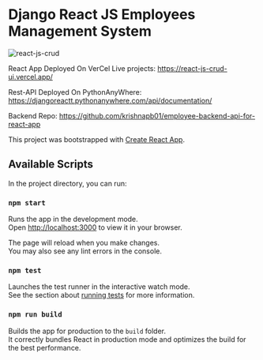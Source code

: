 # Django React JS Employees Management System
![react-js-crud](https://github.com/krishnapb01/django-react-js-crud-app/assets/123397686/a8f9ed1a-0fe7-4df6-b235-6fa098878fb3)
 


React App Deployed On VerCel
Live projects: https://react-js-crud-ui.vercel.app/

Rest-API Deployed On PythonAnyWhere: https://djangoreactt.pythonanywhere.com/api/documentation/

Backend Repo: https://github.com/krishnapb01/employee-backend-api-for-react-app

This project was bootstrapped with [Create React App](https://github.com/facebook/create-react-app).

## Available Scripts

In the project directory, you can run:

### `npm start`

Runs the app in the development mode.\
Open [http://localhost:3000](http://localhost:3000) to view it in your browser.

The page will reload when you make changes.\
You may also see any lint errors in the console.

### `npm test`

Launches the test runner in the interactive watch mode.\
See the section about [running tests](https://facebook.github.io/create-react-app/docs/running-tests) for more information.

### `npm run build`


Builds the app for production to the `build` folder.\
It correctly bundles React in production mode and optimizes the build for the best performance.
